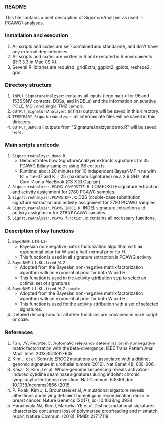 ### README

This file contains a brief description of SignatureAnalzyer as used in PCAWG7 analyses.

### Installation and execution
1. All scripts and codes are self-contained and standalone, and don't have any external dependencies.
2. All scripts and codes are written in R and executed in R environments (R-3.3.3 in Mac OS X).
3. Several R libraries are required: gridExtra, ggplot2, gplots, reshape2, grid.

### Directory structure
1. `INPUT_SignatureAnalzyer`: contains all inputs (lego matrix for 96 and 1536 SNV contexts, DBSs, and INDELs) and the information on putative POLE, MSI, and single TMZ sample.
2. `OUTPUT_SignatureAnalzyer`: all final outputs will be saved in this directory.
3. `TEMPORARY_SignatureAnalzyer`: all intermediate files will be saved in this directory.
4. `OUTPUT_DEMO`: all outputs from "SignatureAnalzyer.demo.R" will be saved here.

### Main scripts and code
1. `SignatureAnalzyer.demo.R`
    * Demonstrates how SignatureAnalzyer extracts signatures for 35 PCAWG Biliary samples using 96 contexts.
    * Runtime: about 20 minutes for 10 independent BayesNMF runs with tol = 1.e-07 and K = 25 (maximum signatures) on a 2.6 GHz Intel Core i7 on a MacBook (OS X El Capitan).
2. `SignatureAnalyzer.PCAWG.COMPOSITE.R`: COMPOSITE signature extraction and activity assignment for 2780 PCAWG samples.
3. `SignatureAnalyzer.PCAWG.DNP.R`: DBS (double-base substitution) signature extraction and activity assignment for 2780 PCAWG samples.
4. `SignatureAnalyzer.PCAWG.INDEL.R`: INDEL signature extraction and activity assignment for 2780 PCAWG samples.
5. `SignatureAnalyzer.PCAWG.function.R`: contains all necessary functions.

### Description of key functions
1. `BayesNMF.L1W.L2H`
    * Bayesian non-negative matrix factorization algorithm with an exponential prior for W and a half-normal prior for H.
    * This function is used in all signature extraction in PCAWG activity.
2. `BayesNMF.L1.KL.fixed_W.Z`
    * Adopted from the Bayesian non-negative matrix factorization algorithm with an exponential prior for both W and H.
    * This function is used in the activity attribution step to select an optimal set of signatures.
3. `BayesNMF.L1.KL.fixed_W.Z.sample`
    * Adopted from the Bayesian non-negative matrix factorization algorithm with an exponential prior for both W and H.
    * This function is used for the activity attribution with a set of selected signatures.
4. Detailed descriptions for all other functions are contained in each script or code.

### References
1. Tan, VY, Fevotte, C. Automatic relevance determination in nonnegative matrix factorization with the beta-divergence. IEEE Trans Pattern Anal Mach Intell 2013;35:1592-605.
2. Kim J, et al. Somatic ERCC2 mutations are associated with a distinct genomic signature in urothelial tumors (2016). Nat Genet 48, 600-606.
3. Kasar, S, Kim J et al. Whole-genome sequencing reveals activation-induced cytidine deaminase signatures during indolent chronic lymphocytic leukaemia evolution. Nat Commun. 6:8866 doi: 10.1038/ncomms9866 (2015).
4. P. Polak, Kim J, L. Brounstein  et al, A mutational signature reveals alterations underlying deficient homologous recombination repair in breast cancer. Nature Genetics (2017), doi:10.1038/ng.3934
5. Haradhvala NJ, Kim J, Maruvka YE et al, Distinct mutational signatures characterize concurrent loss of polymerase proofreading and mismatch repair, Nature Commun. (2018), PMID: 29717118
